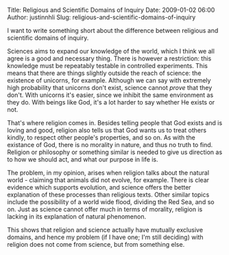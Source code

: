Title: Religious and Scientific Domains of Inquiry
Date: 2009-01-02 06:00
Author: justinnhli
Slug: religious-and-scientific-domains-of-inquiry

I want to write something short about the difference between religious
and scientific domains of inquiry.

Sciences aims to expand our knowledge of the world, which I think we all
agree is a good and necessary thing. There is however a restriction:
this knowledge must be repeatably testable in controlled experiments.
This means that there are things slightly outside the reach of science:
the existence of unicorns, for example. Although we can say with
extremely high probability that unicorns don't exist, science cannot
*prove* that they don't. With unicorns it's easier, since we inhibit the
same environment as they do. With beings like God, it's a lot harder to
say whether He exists or not.

That's where religion comes in. Besides telling people that God exists
and is loving and good, religion also tells us that God wants us to
treat others kindly, to respect other people's properties, and so on. As
with the existance of God, there is no morality in nature, and thus no
truth to find. Religion or philosophy or something similar is needed to
give us direction as to how we should act, and what our purpose in life
is.

The problem, in my opinion, arises when religion talks about the natural
world - claiming that animals did not evolve, for example. There is
clear evidence which supports evolution, and science offers the better
explanation of these processes than religious texts. Other similar
topics include the possibility of a world wide flood, dividing the Red
Sea, and so on. Just as science cannot offer much in terms of morality,
religion is lacking in its explanation of natural phenomenon.

This shows that religion and science actually have mutually exclusive
domains, and hence my problem (if I have one; I'm still deciding) with
religion does not come from science, but from something else.


